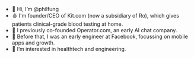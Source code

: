 - 👋 Hi, I’m @philfung
- 🩸 I'm founder/CEO of Kit.com (now a subsidiary of Ro), which gives patients clinical-grade blood testing at home.
- 💬 I previously co-founded Operator.com, an early AI chat company.
- 📱 Before that, I was an early engineer at Facebook, focussing on mobile apps and growth.
- 🏥 I’m interested in healthtech and engineering.
<!---
philfung/philfung is a ✨ special ✨ repository because its `README.md` (this file) appears on your GitHub profile.
You can click the Preview link to take a look at your changes.
--->
